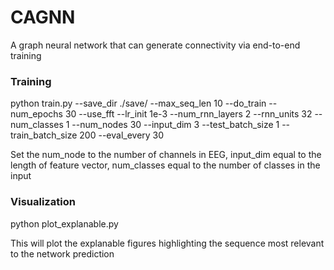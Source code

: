 # CAGNN
A graph neural network that can generate connectivity via end-to-end training

### Training
python train.py --save_dir ./save/ --max_seq_len 10 --do_train --num_epochs 30 --use_fft --lr_init 1e-3 --num_rnn_layers 2 --rnn_units 32 --num_classes 1  --num_nodes 30 --input_dim 3 --test_batch_size 1 --train_batch_size 200 --eval_every 30

Set the num_node to the number of channels in EEG, input_dim equal to the length of feature vector, num_classes equal to the number of classes in the input

### Visualization
python plot_explanable.py

This will plot the explanable figures highlighting the sequence most relevant to the network prediction
